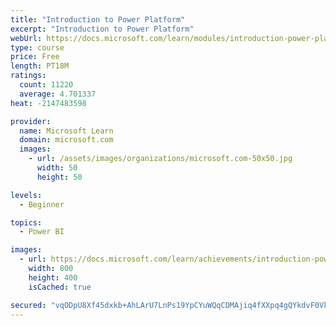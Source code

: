 ```yaml
---
title: "Introduction to Power Platform"
excerpt: "Introduction to Power Platform"
webUrl: https://docs.microsoft.com/learn/modules/introduction-power-platform/
type: course
price: Free
length: PT18M
ratings:
  count: 11220
  average: 4.701337
heat: -2147483598

provider:
  name: Microsoft Learn
  domain: microsoft.com
  images:
    - url: /assets/images/organizations/microsoft.com-50x50.jpg
      width: 50
      height: 50

levels:
  - Beginner

topics:
  - Power BI

images:
  - url: https://docs.microsoft.com/learn/achievements/introduction-power-platform-social.png
    width: 800
    height: 400
    isCached: true

secured: "vqODpU8Xf45dxkb+AhLArU7LnPs19YpCYuWQqCDMAjiq4fXXpq4gQYkdvF0VkA5ndG01FXQ/JANxDcEIJ1q19GDuh0S1nAmB0tnU2BakDOf4vdt1NcuqiTaCVGnkIUPlRMenZMO0tyZuH814pznZIzO2CzJLHVmJF6neYsK3dx2X3m7dNX3KSqBRZuKouMBRi8A6/7G9kZEojV8Ncr+wnC7fIZ8qU1aizC+2jrn+91kBsU2oN/Ai0y4bbcw72XWrJe5RQK68LxY5i03vSMJ+BOmnNGfQi+QFV7opC/fOFO54F8Dr1LPyKkA81Ac5lHK06VDhKLmMZySZtqOPnP5tA2heLrYnVL3ZMrJAIUnXjFDD7vsKoqZNY5IHj9+PN1lbBjPbIg3LSDM6zf4xyeJlqcWN8TguZpaJ4GvDEKjjUK0=;fsKB+M0tsdOYAqWJ3HpymA=="
---
```


